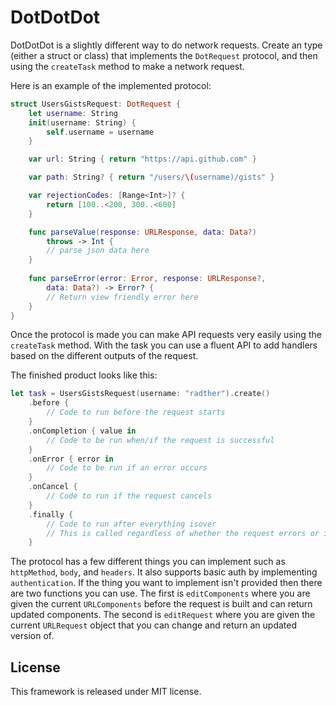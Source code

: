 # DotDotDot

DotDotDot is a slightly different way to do network requests. Create an type (either a struct or class) that implements the `DotRequest` protocol, and then using the `createTask` method to make a network request. 

Here is an example of the implemented protocol:

``` swift
struct UsersGistsRequest: DotRequest {
    let username: String
    init(username: String) {
        self.username = username
    }

    var url: String { return "https://api.github.com" }

    var path: String? { return "/users/\(username)/gists" }

    var rejectionCodes: [Range<Int>]? { 
    	return [100..<200, 300..<600]
    }

    func parseValue(response: URLResponse, data: Data?) 
		throws -> Int {
        // parse json data here
    }
    
    func parseError(error: Error, response: URLResponse?, 
    	data: Data?) -> Error? {
        // Return view friendly error here
    }
}
```

Once the protocol is made you can make API requests very easily using the `createTask` method. With the task you can use a fluent API to add handlers based on the different outputs of the request. 

The finished product looks like this:

``` swift
let task = UsersGistsRequest(username: "radther").create()
	.before {
		// Code to run before the request starts
	}
	.onCompletion { value in
		// Code to be run when/if the request is successful
	}
	.onError { error in
		// Code to be run if an error occurs
	}
	.onCancel {
		// Code to run if the request cancels
	}
	.finally {
		// Code to run after everything isover
        // This is called regardless of whether the request errors or is canceled
	}
```

The protocol has a few different things you can implement such as `httpMethod`, `body`, and `headers`. It also supports basic auth by implementing `authentication`. If the thing you want to implement isn't provided then there are two functions you can use. The first is `editComponents` where you are given the current `URLComponents` before the request is built and can return updated components. The second is `editRequest` where you are given the current `URLRequest` object that you can change and return an updated version of.

## License

This framework is released under MIT license.